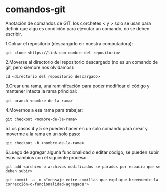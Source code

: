 # comandos-git
Anotación de comandos de GIT, los corchetes < y > solo se usan para definir que algo es condición para ejecutar un comando, no se deben escribir.

1.Colnar el repositorio (descargarlo en nuestra computadora):
  
  ```git clone <https://link-con-nombre-del-repositorio>```
  
2.Moverse al directorio del repositorio descargado (no es un comando de git, pero siempre nos olvidamos):
  
  ```cd <directorio del repositorio descargado>```
  
3.Crear una rama, una raminifcación para poder modificar el código y mantener intacta la rama principal:
  
  ```git branch <nombre-de-la-rama>```
  
4.Movernos a esa rama para trabajar:
  
  ```git checkout <nombre-de-la-rama>```
  
5.Los pasos 4 y 5 se pueden hacer en un solo comando para crear y moverme a la rama en un solo paso:

  ```git checkout -b <nombre-de-la-rama>```
  
6.Luego de agregar alguna funcionalidad o editar código, se pueden subir esos cambios con el siguiente proceso:

  ```git add <archivo o archivos modificados se parados por espacio que se deben subir>```
  
  ```git commit -a -m <"mensaje-entre-comillas-que-explique-brevemente-la-corrección-o-funcionalidad-agregada">```
